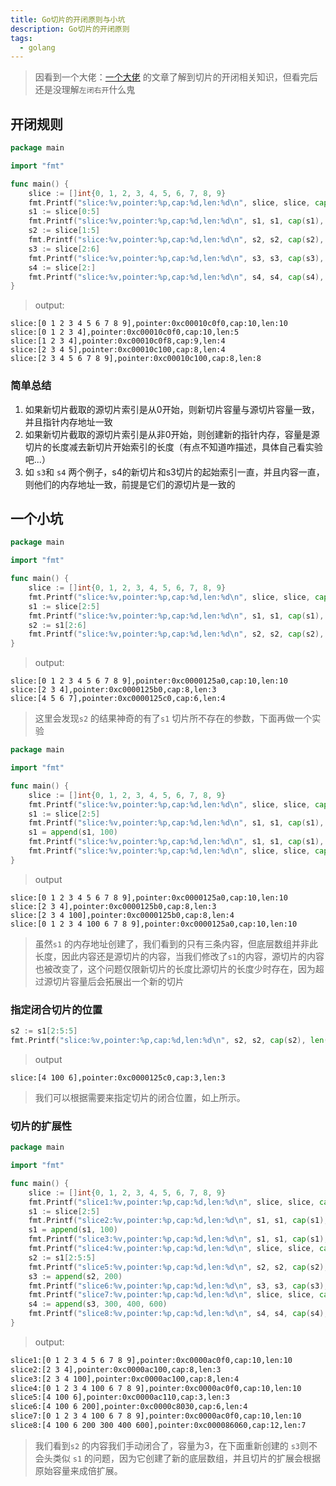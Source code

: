 ```yaml
---
title: Go切片的开闭原则与小坑
description: Go切片的开闭原则
tags: 
  - golang
---
```


> 因看到一个大佬：[一个大佬](https://cloud.tencent.com/developer/article/1627598) 的文章了解到切片的开闭相关知识，但看完后还是没理解`左闭右开`什么鬼

## 开闭规则

```go
package main

import "fmt"

func main() {
	slice := []int{0, 1, 2, 3, 4, 5, 6, 7, 8, 9}
	fmt.Printf("slice:%v,pointer:%p,cap:%d,len:%d\n", slice, slice, cap(slice), len(slice))
	s1 := slice[0:5]
	fmt.Printf("slice:%v,pointer:%p,cap:%d,len:%d\n", s1, s1, cap(s1), len(s1)) //如果从0索引开始，则与源切片指针地址一致，长度改变容量一致
	s2 := slice[1:5]
	fmt.Printf("slice:%v,pointer:%p,cap:%d,len:%d\n", s2, s2, cap(s2), len(s2))
	s3 := slice[2:6]
	fmt.Printf("slice:%v,pointer:%p,cap:%d,len:%d\n", s3, s3, cap(s3), len(s3)) //从非0索引开始则会产生一个新的内存指针，容量从开始的索引到源数组结束的容量
	s4 := slice[2:]
	fmt.Printf("slice:%v,pointer:%p,cap:%d,len:%d\n", s4, s4, cap(s4), len(s4)) // 如果有某个切片的起始位置和内容和s4一致，并且容量大于等于s4，则他们的指针内存一致
}
```
> output:

```text
slice:[0 1 2 3 4 5 6 7 8 9],pointer:0xc00010c0f0,cap:10,len:10
slice:[0 1 2 3 4],pointer:0xc00010c0f0,cap:10,len:5
slice:[1 2 3 4],pointer:0xc00010c0f8,cap:9,len:4
slice:[2 3 4 5],pointer:0xc00010c100,cap:8,len:4
slice:[2 3 4 5 6 7 8 9],pointer:0xc00010c100,cap:8,len:8
```

### 简单总结

1. 如果新切片截取的源切片索引是从0开始，则新切片容量与源切片容量一致，并且指针内存地址一致
2. 如果新切片截取的源切片索引是从非0开始，则创建新的指针内存，容量是源切片的长度减去新切片开始索引的长度（有点不知道咋描述，具体自己看实验吧...）
3. 如 `s3`和 `s4` 两个例子，s4的新切片和s3切片的起始索引一直，并且内容一直，则他们的内存地址一致，前提是它们的源切片是一致的

## 一个小坑

```go
package main

import "fmt"

func main() {
	slice := []int{0, 1, 2, 3, 4, 5, 6, 7, 8, 9}
	fmt.Printf("slice:%v,pointer:%p,cap:%d,len:%d\n", slice, slice, cap(slice), len(slice))
	s1 := slice[2:5]
	fmt.Printf("slice:%v,pointer:%p,cap:%d,len:%d\n", s1, s1, cap(s1), len(s1))
	s2 := s1[2:6]
	fmt.Printf("slice:%v,pointer:%p,cap:%d,len:%d\n", s2, s2, cap(s2), len(s2))
}
```
> output:

```text
slice:[0 1 2 3 4 5 6 7 8 9],pointer:0xc0000125a0,cap:10,len:10
slice:[2 3 4],pointer:0xc0000125b0,cap:8,len:3
slice:[4 5 6 7],pointer:0xc0000125c0,cap:6,len:4
```
> 这里会发现`s2` 的结果神奇的有了`s1` 切片所不存在的参数，下面再做一个实验

```go
package main

import "fmt"

func main() {
	slice := []int{0, 1, 2, 3, 4, 5, 6, 7, 8, 9}
	fmt.Printf("slice:%v,pointer:%p,cap:%d,len:%d\n", slice, slice, cap(slice), len(slice))
	s1 := slice[2:5]
	fmt.Printf("slice:%v,pointer:%p,cap:%d,len:%d\n", s1, s1, cap(s1), len(s1))
	s1 = append(s1, 100)
	fmt.Printf("slice:%v,pointer:%p,cap:%d,len:%d\n", s1, s1, cap(s1), len(s1))
	fmt.Printf("slice:%v,pointer:%p,cap:%d,len:%d\n", slice, slice, cap(slice), len(slice))
}
```

> output

```text
slice:[0 1 2 3 4 5 6 7 8 9],pointer:0xc0000125a0,cap:10,len:10
slice:[2 3 4],pointer:0xc0000125b0,cap:8,len:3
slice:[2 3 4 100],pointer:0xc0000125b0,cap:8,len:4
slice:[0 1 2 3 4 100 6 7 8 9],pointer:0xc0000125a0,cap:10,len:10
```
> 虽然`s1` 的内存地址创建了，我们看到的只有三条内容，但底层数组并非此长度，因此内容还是源切片的内容，当我们修改了`s1`的内容，源切片的内容也被改变了，这个问题仅限新切片的长度比源切片的长度少时存在，因为超过源切片容量后会拓展出一个新的切片

### 指定闭合切片的位置

```go
s2 := s1[2:5:5]
fmt.Printf("slice:%v,pointer:%p,cap:%d,len:%d\n", s2, s2, cap(s2), len(s2))
```
> output

```text
slice:[4 100 6],pointer:0xc0000125c0,cap:3,len:3
```

> 我们可以根据需要来指定切片的闭合位置，如上所示。

### 切片的扩展性
```go
package main

import "fmt"

func main() {
	slice := []int{0, 1, 2, 3, 4, 5, 6, 7, 8, 9}
	fmt.Printf("slice1:%v,pointer:%p,cap:%d,len:%d\n", slice, slice, cap(slice), len(slice))
	s1 := slice[2:5]
	fmt.Printf("slice2:%v,pointer:%p,cap:%d,len:%d\n", s1, s1, cap(s1), len(s1))
	s1 = append(s1, 100)
	fmt.Printf("slice3:%v,pointer:%p,cap:%d,len:%d\n", s1, s1, cap(s1), len(s1))
	fmt.Printf("slice4:%v,pointer:%p,cap:%d,len:%d\n", slice, slice, cap(slice), len(slice))
	s2 := s1[2:5:5]
	fmt.Printf("slice5:%v,pointer:%p,cap:%d,len:%d\n", s2, s2, cap(s2), len(s2))
	s3 := append(s2, 200)
	fmt.Printf("slice6:%v,pointer:%p,cap:%d,len:%d\n", s3, s3, cap(s3), len(s3))
	fmt.Printf("slice7:%v,pointer:%p,cap:%d,len:%d\n", slice, slice, cap(slice), len(slice))
	s4 := append(s3, 300, 400, 600)
	fmt.Printf("slice8:%v,pointer:%p,cap:%d,len:%d\n", s4, s4, cap(s4), len(s4))
}
```
> output:

```bash
slice1:[0 1 2 3 4 5 6 7 8 9],pointer:0xc0000ac0f0,cap:10,len:10
slice2:[2 3 4],pointer:0xc0000ac100,cap:8,len:3
slice3:[2 3 4 100],pointer:0xc0000ac100,cap:8,len:4
slice4:[0 1 2 3 4 100 6 7 8 9],pointer:0xc0000ac0f0,cap:10,len:10
slice5:[4 100 6],pointer:0xc0000ac110,cap:3,len:3
slice6:[4 100 6 200],pointer:0xc0000c8030,cap:6,len:4
slice7:[0 1 2 3 4 100 6 7 8 9],pointer:0xc0000ac0f0,cap:10,len:10
slice8:[4 100 6 200 300 400 600],pointer:0xc000086060,cap:12,len:7
```

> 我们看到`s2` 的内容我们手动闭合了，容量为3，在下面重新创建的 `s3`则不会头类似 `s1` 的问题，因为它创建了新的底层数组，并且切片的扩展会根据原始容量来成倍扩展。